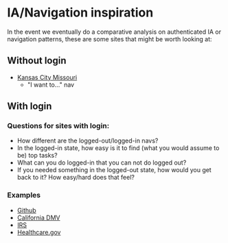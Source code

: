 # IA/Navigation inspiration

In the event we eventually do a comparative analysis on authenticated IA or navigation patterns, these are some sites that might be worth looking at:

## Without login

- [Kansas City Missouri](https://www.kcmo.gov/home)
  - "I want to..." nav

## With login

### Questions for sites with login:

- How different are the logged-out/logged-in navs?
- In the logged-in state, how easy is it to find (what you would assume to be) top tasks?
- What can you do logged-in that you can not do logged out?
- If you needed something in the logged-out state, how would you get back to it? How easy/hard does that feel?

### Examples

- [Github](https://github.com/)
- [California DMV](https://www.dmv.ca.gov/portal/)
- [IRS](https://www.irs.gov/)
- [Healthcare.gov](https://www.healthcare.gov/)
